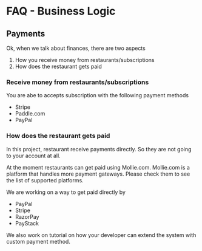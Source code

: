 # FAQ - Business Logic

## Payments

Ok, when we talk about finances, there are two aspects 

1. How you receive money from restaurants/subscriptions
2. How does the restaurant gets paid

### Receive money from restaurants/subscriptions
You are abe to accepts subscription with the following payment methods

- Stripe 
- Paddle.com
- PayPal

### How does the restaurant gets paid
In this project, restaurant receive payments directly. So they are not going to your account at all. 

At the moment restaurants can get paid using Mollie.com. Mollie.com is a platform that handles more payment gateways. Please check them to see the list of supported platforms. 

We are working on a way to get paid directly by
  
  - PayPal
  - Stripe
  - RazorPay 
  - PayStack

We also work on tutorial on how your developer can extend the system with custom payment method.
